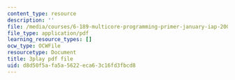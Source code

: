 ```yaml
---
content_type: resource
description: ''
file: /media/courses/6-189-multicore-programming-primer-january-iap-2007/d8d50f5afa5a5622eca63c16fd3fbcd8_f2_lvRuqp50.pdf
file_type: application/pdf
learning_resource_types: []
ocw_type: OCWFile
resourcetype: Document
title: 3play pdf file
uid: d8d50f5a-fa5a-5622-eca6-3c16fd3fbcd8
---
```

